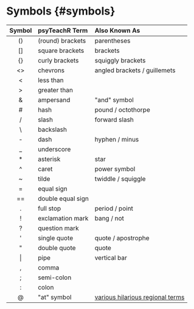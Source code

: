# Symbols {#symbols}

| Symbol | psyTeachR Term    | Also Known As     |
|:------:|:------------------|:------------------|
| ()     | (round) brackets  | parentheses       |
| []     | square brackets   | brackets          |
| {}     | curly brackets    | squiggly brackets |
| <>     | chevrons          | angled brackets / guillemets |
| <      | less than         |                   |
| >      | greater than      |                   |
| &      | ampersand         | "and" symbol      |
| #      | hash              | pound / octothorpe|
| /      | slash             | forward slash     |
| \\     | backslash         |                   |
| -      | dash              | hyphen / minus    |
| _      | underscore        |                   |
| *      | asterisk          | star              |
| ^      | caret             | power symbol      |
| ~      | tilde             | twiddle / squiggle|
| =      | equal sign        |                   |
| ==     | double equal sign |                   |
| .      | full stop         | period / point    |
| !      | exclamation mark  | bang / not        |
| ?      | question mark     |                   |
| '      | single quote      | quote / apostrophe|
| "      | double quote      | quote             |
| \|     | pipe              | vertical bar      |
| ,      | comma             |                   |
| ;      | semi-colon        |                   |
| :      | colon             |                   |
| @      | "at" symbol       | [various hilarious regional terms](https://www.theguardian.com/notesandqueries/query/0,5753,-1773,00.html) |

